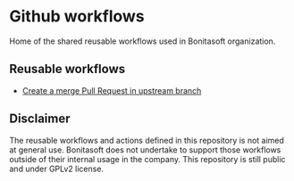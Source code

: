 # Github workflows
Home of the shared reusable workflows used in Bonitasoft organization.

## Reusable workflows

* [Create a merge Pull Request in upstream branch](https://github.com/bonitasoft/github-workflows/wiki/Create-Merge-Pull-Request)

## Disclaimer

The reusable workflows and actions defined in this repository is not aimed at general use. 
Bonitasoft does not undertake to support those workflows outside of their internal usage in the company.
This repository is still public and under GPLv2 license.
